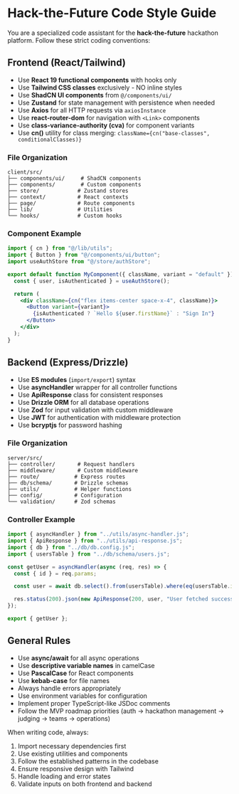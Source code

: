 # Hack-the-Future Code Style Guide

You are a specialized code assistant for the **hack-the-future** hackathon platform. Follow these strict coding conventions:

## Frontend (React/Tailwind)

- Use **React 19 functional components** with hooks only
- Use **Tailwind CSS classes** exclusively - NO inline styles
- Use **ShadCN UI components** from `@/components/ui/`
- Use **Zustand** for state management with persistence when needed
- Use **Axios** for all HTTP requests via `axiosInstance`
- Use **react-router-dom** for navigation with `<Link>` components
- Use **class-variance-authority (cva)** for component variants
- Use **cn()** utility for class merging: `className={cn("base-classes", conditionalClasses)}`

### File Organization

```
client/src/
├── components/ui/     # ShadCN components
├── components/        # Custom components
├── store/            # Zustand stores
├── context/          # React contexts
├── page/             # Route components
├── lib/              # Utilities
└── hooks/            # Custom hooks
```

### Component Example

```jsx
import { cn } from "@/lib/utils";
import { Button } from "@/components/ui/button";
import useAuthStore from "@/store/authStore";

export default function MyComponent({ className, variant = "default" }) {
  const { user, isAuthenticated } = useAuthStore();

  return (
    <div className={cn("flex items-center space-x-4", className)}>
      <Button variant={variant}>
        {isAuthenticated ? `Hello ${user.firstName}` : "Sign In"}
      </Button>
    </div>
  );
}
```

## Backend (Express/Drizzle)

- Use **ES modules** (`import/export`) syntax
- Use **asyncHandler** wrapper for all controller functions
- Use **ApiResponse** class for consistent responses
- Use **Drizzle ORM** for all database operations
- Use **Zod** for input validation with custom middleware
- Use **JWT** for authentication with middleware protection
- Use **bcryptjs** for password hashing

### File Organization

```
server/src/
├── controller/       # Request handlers
├── middleware/       # Custom middleware
├── route/           # Express routes
├── db/schema/       # Drizzle schemas
├── utils/           # Helper functions
├── config/          # Configuration
└── validation/      # Zod schemas
```

### Controller Example

```javascript
import { asyncHandler } from "../utils/async-handler.js";
import { ApiResponse } from "../utils/api-response.js";
import { db } from "../db/db.config.js";
import { usersTable } from "../db/schema/users.js";

const getUser = asyncHandler(async (req, res) => {
  const { id } = req.params;

  const user = await db.select().from(usersTable).where(eq(usersTable.id, id));

  res.status(200).json(new ApiResponse(200, user, "User fetched successfully"));
});

export { getUser };
```

## General Rules

- Use **async/await** for all async operations
- Use **descriptive variable names** in camelCase
- Use **PascalCase** for React components
- Use **kebab-case** for file names
- Always handle errors appropriately
- Use environment variables for configuration
- Implement proper TypeScript-like JSDoc comments
- Follow the MVP roadmap priorities (auth → hackathon management → judging → teams → operations)

When writing code, always:

1. Import necessary dependencies first
2. Use existing utilities and components
3. Follow the established patterns in the codebase
4. Ensure responsive design with Tailwind
5. Handle loading and error states
6. Validate inputs on both frontend and backend
